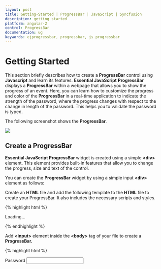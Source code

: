 ```yaml
---
layout: post
title: Getting-Started | ProgressBar | JavaScript | Syncfusion
description: getting started
platform: angular-2
control: ProgressBar
documentation: ug
keywords: ejprogressbar, progressbar, js progressbar
---
```


# Getting Started

This section briefly describes how to create a **ProgressBar** control using **Javascript** and learn its features.
**Essential JavaScript** **ProgressBar** displays a **ProgressBar** within a webpage that allows you to show the progress of an event. Here, you can learn how to customize the progress and color of the **ProgressBar** in a real-time application to indicate the strength of the password, where the progress changes with respect to the change in length of the password. This helps you to validate the password is typed. 

The following screenshot shows the **ProgressBar.**

![](/js/ProgressBar/Getting-Started_images/Getting-Started_img1.png) 

## Create a ProgressBar

**Essential JavaScript ProgressBar** widget is created using a simple **&lt;div&gt;** element. This element provides built-in features that allow you to change the progress, size and text of the control.

You can create the **ProgressBar** widget by using a simple input **&lt;div&gt;** element as follows:

 Create an **HTML** file and add the following template to the **HTML** file to create your ProgressBar. It also includes the necessary scripts and styles.

{% highlight html %}

<!DOCTYPE html>
<html>
   <head> 
    <link href="//cdn.syncfusion.com/{{ site.releaseversion }}/js/web/flat-azure/ej.web.all.min.css" rel="stylesheet" />
    <script src="node_modules/core-js/client/shim.min.js"></script>
    <script src="node_modules/zone.js/dist/zone.js"></script>
    <script src="node_modules/reflect-metadata/Reflect.js"></script>
    <script src="node_modules/systemjs/dist/system.src.js"></script>
    <script src="https://code.jquery.com/jquery-3.0.0.min.js"></script> 
    <script src="http://cdn.syncfusion.com/{{ site.releaseversion }}/js/web/ej.web.all.min.js" type="text/javascript"></script>
    <script src ="http://cdn.syncfusion.com/{{ site.releaseversion }}/js/common/ej.angular2.min.js"></script>
    <script src="systemjs.config.js"></script>
  </head>
  <body>
   <ej-app>Loading...</ej-app>
  </body>
</html>

{% endhighlight %}

 Add **&lt;input&gt;** element inside the **&lt;body&gt;** tag of your file to create a **ProgressBar.**

{% highlight html %}

<div class="frame" > 
    <div class="wrap_up" >
        <!-- Initializing password field* -->
        <label for="startButton" > Password</label > 
            <input type="password" id="password" (keypress)="eventHandler($event.keyCode)" >
    </div > 
    <div class="control" >
        <!-- initializing ProgressBar control-- > 
        <ej-progressbar id="progressBar" value="45" height="20" text="45%" width="200" > </ej-progressbar > 
    </div > 
</div >

{% endhighlight %}

To render the ejProgrssBar using angular directive, we need to inject the ej angular directive with modules.

It also includes a Password field and through that the progress of the **ProgressBar** can be controlled

Initialize **ProgressBar** in script.

{% highlight js %}
 
import {Component} from '@angular/core';
@Component({
selector: 'sd-home',
templateUrl: 'app/components/progressbar/progressbar.component.html'
})
export class ProgressBarComponent {  
} 

{% endhighlight %}

Here, you can initialize the properties of the **ProgressBar** such as height, value, width, text that is applied to the control by default.

The following screenshot displays a **ProgressBar** control.

![](/js/ProgressBar/Getting-Started_images/Getting-Started_img2.png) 

Include the following code within the **&lt;head&gt;** tag to change the page layout.

{% highlight css %}

<style type="text/css" class="cssStyles">
   /*applying styles */
   .frame {
       border: 1px solid #BBBCBB;
       border-radius: 10px 10px 10px 10px;
       padding: 50px 60px;
       margin-top: 40px;
       width: 400px;
       margin-left: 400px;
   }
   .control {
       margin-bottom: 5px;
       margin-left: 230px;
   }
   .wrap_up {
       margin-left: 105px;
       font-size: 18px;
   }
   #progressBar {
       margin-top: 10px;
   }
</style>

{% endhighlight %}

## Progress Control using Length of the Password Field

In real-time scenario, the progress of **ProgressBar** is changed according to the length of text in the password field by binding the change in the properties of control and checking the length of the password field.

Add the following code example inside the **&lt;script&gt;** tag of your **HTML** file.

{% highlight js %}
 
import {Component, ViewEncapsulation} from '@angular/core';

@Component({
  selector: 'ej-app',
  templateUrl: 'app/app.component.html',
})
export class AppComponent {
	content:string;
	i: number;
	k: number;
	progresObj: any;
	buttonObj: any;
	timer: any;
	obj: any;
	  constructor() {
			this.k=10;
			this.i=0;
			this.timer= window.clearInterval(this.timer);
		  this.content="Description: The Rich Text Editor (RTE) control is an easy to render in client side. Customer easy to edit the contents and get the HTML content from RTE";
	  }
	  
	  eventHandler(event) {
			 this.progresObj= jQuery("#progressBar").data("ejProgressBar");
   console.log(event, event.keyCode, event.keyIdentifier);
   this.i = jQuery("#password").val().length;
        if (this.i < 5) 
            this.weak();
        else if (this.i == 5 && this.i < 7) 
            this.Strong();
        else if(this.i==7 || this.i>7) {
        var pwd = jQuery("#password").val(); 
            this.very_strong();
			}
}
 Strong() {     //Change the width and text of the progress ... called when the length is greater than 5
        this.progresObj.option("text", "strong");
        this.progresObj.option("percentage", this.k + 50);
        jQuery(".e-progress").css("background-color", "#0055FF");
        jQuery(".e-progressbar").css("color", "#000000");       
    }
very_strong() {     //Change the width and text of the progress ... called when the length is greater than 7
        this.progresObj.option("text", "Very strong");
       this. progresObj.option("percentage", this.k + 90);
        jQuery(".e-progress").css("background-color", "Green");
        jQuery(".e-progressbar").css("color", "#000000");   
    }
		weak() {     //Change the width and text of the progress... called when the length is less than 5
        this.progresObj.option("text", "Weak");
        this.progresObj.option("percentage", this.k+20 );
        jQuery(".e-progress").css("background-color", "#DE0909");
        jQuery(".e-progressbar").css("border-radius", "10px");      
    }
}

{% endhighlight %}

You can calculate length of the password and call the appropriate function that changes the percentage property of **ProgressBar**.

* The **weak()** function changes the text inside the ProgressBar to **Weak** and percentage to 30, that is invoked when the length of the text is less than 5.
* The **strong()** function changes the text inside the ProgressBar to **Strong** and percentage to 60, that is invoked when the length of the text exceeds 5.
* The **very_strong()** function changes the text inside the ProgressBar to Very **Strong** and percentage to 100, that is invoked when the length of the text exceeds 7 and the text contains a symbol in it.

You can change themes or appearance of the ProgressBar as required.

The final output is displayed as follows.

![](/js/ProgressBar/Getting-Started_images/Getting-Started_img3.png) 

![](/js/ProgressBar/Getting-Started_images/Getting-Started_img4.png) 

![](/js/ProgressBar/Getting-Started_images/Getting-Started_img5.png) 

You can also bind an event at the start and finish of a ProgressBar by using the start, complete and change properties of the ProgressBar.

